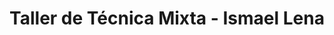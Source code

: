 ---
title: "Taller de Técnica Mixta - Ismael Lena"
url: /montevideo/taller-de-tecnica-mixta-ismael-lena/
shop: Basteln
---